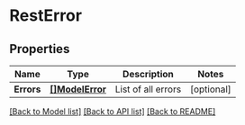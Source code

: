# RestError

## Properties

Name | Type | Description | Notes
------------ | ------------- | ------------- | -------------
**Errors** | [**[]ModelError**](ModelError.md) | List of all errors | [optional] 

[[Back to Model list]](../README.md#documentation-for-models) [[Back to API list]](../README.md#documentation-for-api-endpoints) [[Back to README]](../README.md)


